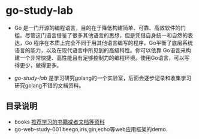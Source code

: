 # go-study-lab
- Go 是一门开源的编程语言，目的在于降低构建简单、可靠、高效软件的门槛。尽管这门语言借鉴了很多其他语言的思想，但是凭借自身统一和自然的表达，Go 程序在本质上完全不同于用其他语言编写的程序。Go平衡了底层系统语言的能力，以及在现代语言中所见到的高级特性。你可以依靠 Go语言来构建一个非常快捷、高性能且有足够控制力的编程环境。使用Go语言，可以写得更少，做得更多。

- *go-study-lab* 是学习研究golang的一个实验室，后面会逐步记录和收集学习研究golang不错的文档资料。

## 目录说明
- books [推荐学习的书籍或者文档等资料](./books/recommend-book-list.md)
- go-web-study-001 beego,iris,gin,echo等web应用框架的demo.